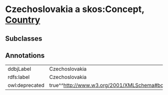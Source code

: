 # Czechoslovakia a skos:Concept, [Country](/0.1/Country)

## Subclasses

## Annotations

|||
|-----|-----|
|ddbjLabel|Czechoslovakia|
|rdfs:label|Czechoslovakia|
|owl:deprecated|true^^http://www.w3.org/2001/XMLSchema#boolean|

